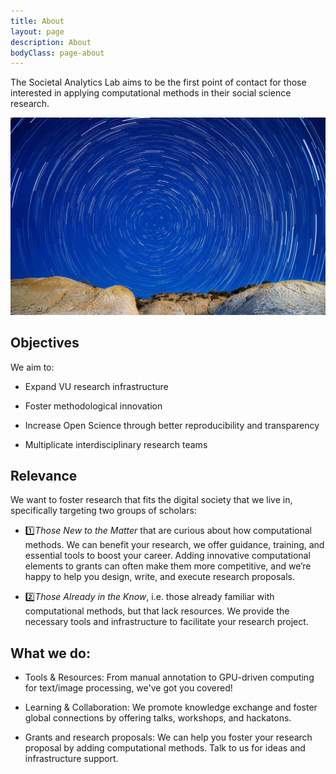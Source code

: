 ```yaml
---
title: About
layout: page
description: About
bodyClass: page-about
---
```


The Societal Analytics Lab aims to be the first point of contact for those interested in applying computational methods in their social science research.

![The Lab](/images/ID981-4200x5000.jpg)

## Objectives

We aim to: 
 
* Expand VU research infrastructure

* Foster methodological innovation

* Increase Open Science through better reproducibility and transparency 

* Multiplicate interdisciplinary research teams


## Relevance

We want to foster research that fits the digital society that we live in, specifically targeting two groups of scholars:

* 1️⃣*Those New to the Matter* that are curious about how computational methods. We can benefit your research, we offer guidance, training, and essential tools to boost your career. Adding innovative computational elements to grants can often make them more competitive, and we’re happy to help you design, write, and execute research proposals.

* 2️⃣*Those Already in the Know*, i.e. those already familiar with computational methods, but that lack resources. We provide the necessary tools and infrastructure to facilitate your research project.


## What we do:

* Tools & Resources: From manual annotation to GPU-driven computing for text/image processing, we've got you covered!

* Learning & Collaboration: We promote knowledge exchange and foster global connections by offering talks, workshops, and hackatons.

* Grants and research proposals: We can help you foster your research proposal by adding computational methods. Talk to us for ideas and infrastructure support.


